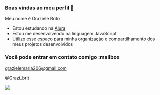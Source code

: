 ### Boas vindas ao meu perfil 💟

Meu nome é Graziele Brito

- Estou estudando na [Alura](https://www.alura.com.br)
- Estou me desenvolvendo na linguagem JavaScript
- Utilizo esse espaço para minha organização e compartilhamento dos meus projetos desenvolvidos

### Você pode entrar em contato comigo :mailbox

grazielemaria206@gmail.com

@Grazi_brit

![](https://media.tenor.com/hRR50Ijq2jkAAAAi/cartoon-network-escandalosos.gif)
